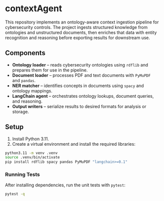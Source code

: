 # contextAgent

This repository implements an ontology-aware context ingestion pipeline for cybersecurity controls. The project ingests structured knowledge from ontologies and unstructured documents, then enriches that data with entity recognition and reasoning before exporting results for downstream use.

## Components
- **Ontology loader** – reads cybersecurity ontologies using `rdflib` and prepares them for use in the pipeline.
- **Document loader** – processes PDF and text documents with `PyMuPDF` and `pandas`.
- **NER matcher** – identifies concepts in documents using `spacy` and ontology mappings.
- **LangChain agent** – orchestrates ontology lookups, document queries, and reasoning.
- **Output writers** – serialize results to desired formats for analysis or storage.

## Setup
1. Install Python 3.11.
2. Create a virtual environment and install the required libraries:

```bash
python3.11 -m venv .venv
source .venv/bin/activate
pip install rdflib spacy pandas PyMuPDF "langchain>=0.1"
```

### Running Tests

After installing dependencies, run the unit tests with `pytest`:

```bash
pytest -q
```
